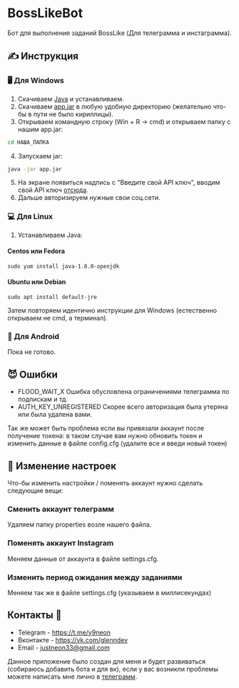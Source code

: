 # BossLikeBot
Бот для выполнения заданий BossLike (Для телеграмма и инстаграмма).
## ✍ Инструкция
### 🖥 Для Windows
1. Скачиваем [Java](https://java.com/ru/download/) и устанавливаем.
2. Скачиваем [app.jar](https://github.com/justneon33/BossLikeBot/blob/master/app.jar) в любую удобную директорию (желательно что-бы в пути не было кириллицы).
3. Открываем командную строку (Win + R -> cmd) и открываем папку с нашим app.jar:
```cmd
cd НАША_ПАПКА
```
4. Запускаем jar:
```cmd
java -jar app.jar
```
5. На экране появиться надпись с "Введите свой API ключ", вводим свой API ключ [отсюда](https://bosslike.ru/botapi/#/user_apikey_form).
6. Дальше авторизируем нужные свои соц.сети.
### 💻 Для Linux
1. Устанавливаем Java:
#### Centos или Fedora
```terminal
sudo yum install java-1.8.0-openjdk
```
#### Ubuntu или Debian
```terminal
sudo apt install default-jre
```
Затем повторяем идентично инструкции для Windows (естественно открываем не cmd, а терминал).
### 📱 Для Android
Пока не готово.
## 😈 Ошибки
+ FLOOD_WAIT_X
  Ошибка обусловлена ограничениями телеграмма по подпискам и тд.
+ AUTH_KEY_UNREGISTERED
  Скорее всего авторизация была утеряна или была удалена вами.

Так же может быть проблема если вы привязали аккаунт после получение токена: в таком случае вам нужно обновить токен и изменить данные в файле config.cfg (удалите все и введи новый токен)
## 📐 Изменение настроек
Что-бы изменить настройки / поменять аккаунт нужно сделать следующие вещи:
### Сменить аккаунт телеграмм
Удаляем папку properties возле нашего файла.
### Поменять аккаунт Instagram
Меняем данные от аккаунта в файле settings.cfg.
### Изменить период ожидания между заданиями
Меняем так же в файле settings.cfg (указываем в миллисекундах)

## Контакты 🧐
+ Telegram - https://t.me/y9neon
+ Вконтакте - https://vk.com/glenndev
+ Email - justneon33@gmail.com

Данное приложение было создан для меня и будет развиваться (собираюсь добавить бота и для вк), если у вас возникли проблемы можете написать мне лично в [телеграмм](https://t.me/y9neon).
